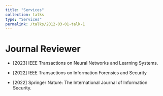 ```yaml
---
title: "Services"
collection: talks
type: "Services"
permalink: /talks/2012-03-01-talk-1
---
```


Journal Reviewer
======

- [2023] IEEE Transactions on Neural Networks and Learning Systems.

- [2022] IEEE Transactions on Information Forensics and Security

- [2022] Springer Nature: The International Journal of Information Security.


